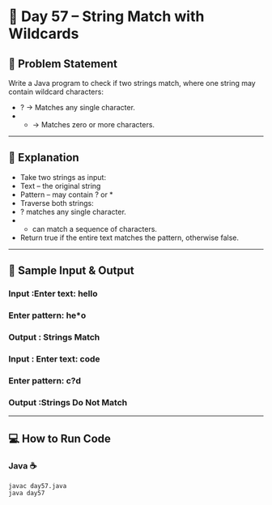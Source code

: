 # 🌟 Day 57 – String Match with Wildcards
## 🎯 Problem Statement

Write a Java program to check if two strings match, where one string may contain wildcard characters:
- ? → Matches any single character.
- * → Matches zero or more characters.

---

## 📖 Explanation
- Take two strings as input:
- Text – the original string
- Pattern – may contain ? or *
- Traverse both strings:
- ? matches any single character.
- * can match a sequence of characters.
- Return true if the entire text matches the pattern, otherwise false.

---

## 📝 Sample Input & Output

### Input :Enter text: hello
### Enter pattern: he*o

### Output : Strings Match

### Input : Enter text: code
### Enter pattern: c?d

### Output :Strings Do Not Match

---

## 💻 How to Run Code
### Java ☕
```
javac day57.java
java day57
